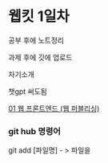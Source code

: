 # 웹킷 1일차

공부 후에 노트정리

과제 후에 깃에 업로드

자기소개

챗gpt 써도됨

[01 웹 프론트엔드 (웹 퍼블리싱)](https://www.notion.so/01-d4732686553740718cc6edaebe2fe5c1?pvs=21)

### git hub 명령어

git add [파일명] - > 파일을